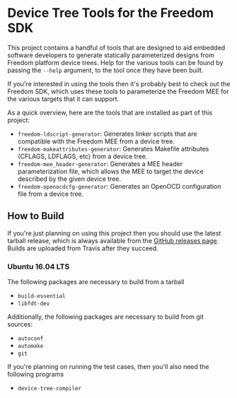 # Device Tree Tools for the Freedom SDK

This project contains a handful of tools that are designed to aid
embedded software developers to generate statically parameterized designs
from Freedom platform device trees.  Help for the various tools can be
found by passing the `--help` argument, to the tool once they have been
built.

If you're interested in using the tools then it's probably best to check
out the Freedom SDK, which uses these tools to parameterize the Freedom
MEE for the various targets that it can support.

As a quick overview, here are the tools that are installed as part of
this project:

* `freedom-ldscript-generator`: Generates linker scripts that are
  compatible with the Freedom MEE from a device tree.
* `freedom-makeattributes-generator`: Generates Makefile attributes
  (CFLAGS, LDFLAGS, etc) from a device tree.
* `freedom-mee_header-generator`: Generates a MEE header
  parameterization file, which allows the MEE to target the device
  described by the given device tree.
* `freedom-openocdcfg-generator`: Generates an OpenOCD configuration
  file from a device tree.

## How to Build

If you're just planning on using this project then you should use the
latest tarball release, which is always available from the [GitHub
releases
page](https://github.com/sifive/freedom-ldscript-generator/releases).
Builds are uploaded from Travis after they succeed.

### Ubuntu 16.04 LTS

The following packages are necessary to build from a tarball

* `build-essential`
* `libfdt-dev`

Additionally, the following packages are necessary to build from git
sources:

* `autoconf`
* `automake`
* `git`

If you're planning on running the test cases, then you'll also need the
following programs

* `device-tree-compiler`

